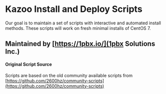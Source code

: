 # Kazoo Install and Deploy Scripts

Our goal is to maintain a set of scripts with interactive and automated install methods.  These scripts will work on fresh minimal installs of CentOS 7.

## Maintained by [https://1pbx.io/](1pbx Solutions Inc.)



#### Original Script Source

Scripts are based on the old community available scripts from [https://github.com/2600hz/community-scripts](https://github.com/2600hz/community-scripts)
